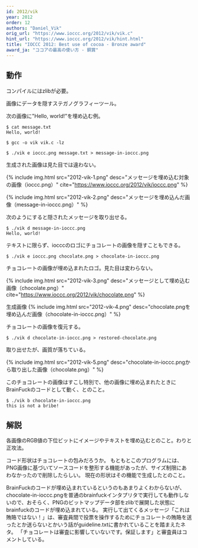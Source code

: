 ```yaml
---
id: 2012/vik
year: 2012
order: 12
authors: "Daniel_Vik"
orig_url: "https://www.ioccc.org/2012/vik/vik.c"
hint_url: "https://www.ioccc.org/2012/vik/hint.html"
title: "IOCCC 2012: Best use of cocoa - Bronze award"
award_ja: "ココアの最高の使い方 - 銅賞"
---
```


## 動作

コンパイルにはzlibが必要。

画像にデータを隠すステガノグラフィーツール。

次の画像に"Hello, world!"を埋め込む例。

```
$ cat message.txt
Hello, world!

$ gcc -o vik vik.c -lz

$ ./vik e ioccc.png message.txt > message-in-ioccc.png
```

生成された画像は見た目では違わない。

{% include img.html src="2012-vik-1.png" desc="メッセージを埋め込む対象の画像（ioccc.png）" cite="https://www.ioccc.org/2012/vik/ioccc.png" %}

{% include img.html src="2012-vik-2.png" desc="メッセージを埋め込んだ画像（message-in-ioccc.png）" %}

次のようにすると隠されたメッセージを取り出せる。

```
$ ./vik d message-in-ioccc.png
Hello, world!
```

テキストに限らず、iocccのロゴにチョコレートの画像を隠すこともできる。

```
$ ./vik e ioccc.png chocolate.png > chocolate-in-ioccc.png
```

チョコレートの画像が埋め込まれたロゴ。見た目は変わらない。

{% include img.html src="2012-vik-3.png" desc="メッセージとして埋め込む画像（chocolate.png）" cite="https://www.ioccc.org/2012/vik/chocolate.png"  %}

生成画像
{% include img.html src="2012-vik-4.png" desc="chocolate.pngを埋め込んだ画像（chocolate-in-ioccc.png）" %}

チョコレートの画像を復元する。

```
$ ./vik d chocolate-in-ioccc.png > restored-chocolate.png
```

取り出せたが、画質が落ちている。

{% include img.html src="2012-vik-5.png" desc="chocolate-in-ioccc.pngから取り出した画像（chocolate.png）" %}

このチョコレートの画像はすこし特別で、他の画像に埋め込まれたときにBrainFuckのコードとして動く、とのこと。

```
$ ./vik b chocolate-in-ioccc.png
this is not a bribe!
```

## 解説

各画像のRGB値の下位ビットにイメージやテキストを埋め込むとのこと。わりと正攻法。

コード形状はチョコレートの包みだろうか。
もともとこのプログラムには、PNG画像に基づいてソースコードを整形する機能があったが、サイズ制限にあわなかったので削除したらしい。
現在の形状はその機能で生成したとのこと。

BrainFuckのコードが埋め込まれているというのもあまりよくわからないが、chocolate-in-ioccc.pngを普通のbrainfuckインタプリタで実行しても動作しないので、おそらく、PNGのビットマップデータ部をzlibで展開した状態にbrainfuckのコードが埋め込まれている。
実行して出てくるメッセージ「これは賄賂ではない！」は、審査員間で投票を操作するためにチョコレートの賄賂を送ったとか送らないとかいう話がguideline.txtに書かれていることを踏まえたネタ。
「チョコレートは審査に影響していないです。保証します」と審査員はコメントしている。
